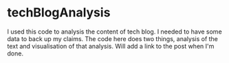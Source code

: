 # techBlogAnalysis
I used this code to analysis the content of tech blog. I needed to have some data to back up my claims.
The code here does two things, analysis of the text and visualisation of that analysis.
Will add a link to the post when I'm done.

